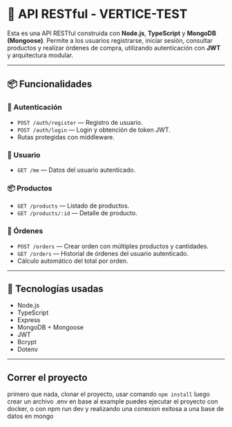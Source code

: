 # 🛒 API RESTful - VERTICE-TEST

Esta es una API RESTful construida con **Node.js**, **TypeScript** y **MongoDB (Mongoose)**. Permite a los usuarios registrarse, iniciar sesión, consultar productos y realizar órdenes de compra, utilizando autenticación con **JWT** y arquitectura modular.

---

## 📦 Funcionalidades

### 🔐 Autenticación

- `POST /auth/register` — Registro de usuario.
- `POST /auth/login` — Login y obtención de token JWT.
- Rutas protegidas con middleware.

### 👤 Usuario

- `GET /me` — Datos del usuario autenticado.

### 📦 Productos

- `GET /products` — Listado de productos.
- `GET /products/:id` — Detalle de producto.

### 🧾 Órdenes

- `POST /orders` — Crear orden con múltiples productos y cantidades.
- `GET /orders` — Historial de órdenes del usuario autenticado.
- Cálculo automático del total por orden.

---

## 🧰 Tecnologías usadas

- Node.js
- TypeScript
- Express
- MongoDB + Mongoose
- JWT
- Bcrypt
- Dotenv

---

## Correr el proyecto

primero que nada, clonar el proyecto, usar comando `npm install` luego crear un archivo .env en base al example
puedes ejecutar el proyecto con docker, o con npm run dev y realizando una conexion exitosa a una base de datos en mongo

